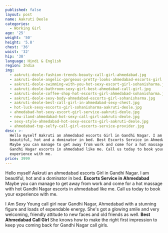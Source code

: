 ```yaml
---
published: false
layout: post
name: Aakruti Deole
categories:
  - Working Girl
age: '25'
weight: '50'
height: '5.8'
chest: '36'
waist: '32'
hip: '38'
language: Hindi & English
region: India
img:
  - aakruti-deole-fashion-trends-beauty-call-girl-ahmedabad.jpg
  - aakruti-deole-angelic-gorgeous-pretty-looks-ahmedabad-escorts-girl.jpg
  - aakruti-deole-swimming-with-you-hot-sexy-escort-girl-sohanisharma.jpg
  - aakruti-deole-bathroom-sexy-girl-best-ahmedabad-call-girl.jpg
  - aakruti-deole-coffee-shop-hot-escorts-girl-ahmedabad-sohanisharma.jpg
  - aakruti-deole-sexy-body-ahmedabad-escorts-girl-sohanisharma.jpg
  - aakruti-deole-best-call-girl-in-ahmedabad-sexy-chest.jpg
  - hot-luck-sexy-escorts-girl-sohanisharma-aakruti-deole.jpg
  - ahmedabad-hot-sexy-escort-girl-service-aakruti-deole.jpg
  - new-iland-ahmedabad-hot-sexy-call-girl-aakruti-deole.jpg
  - sexy-style-ahmedabad-hot-sexy-escorts-girl-aakruti-deole.jpg
  - ahmedabad-top-selfy-call-girl-escorts-service-provider.jpg
desc: >-
  Hello myself Aakruti an ahmedabad escorts Girl in Gandhi Nagar. I am
  beautiful, hot and a dominator in bed. Best Escorts Service in Ahmedabad.
  Maybe you can manage to get away from work and come for a hot massage with hot
  Gandhi Nagar escorts in ahmedabad like me. Call us today to book your
  experience with me.
price: 3999
---
```

Hello myself Aakruti an ahmedabad escorts Girl in Gandhi Nagar. I am beautiful, hot and a dominator in bed. **Escorts Service in Ahmedabad** Maybe you can manage to get away from work and come for a hot massage with hot Gandhi Nagar escorts in ahmedabad like me. Call us today to book your experience with me.

I Am Sexy Young call girl near Gandhi Nagar, Ahmedabad with a stunning figure and loads of expendable energy. She's got a glowing smile and very welcoming, friendly attitude to new faces and old friends as well. **Best Ahmedabad Call Girl** She knows how to make the right first impression to keep you coming back for Gandhi Nagar call girls.
